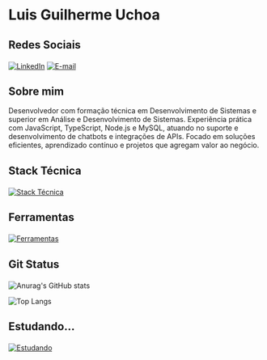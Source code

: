 <h1><p><strong>Luis Guilherme Uchoa</strong></p></h2>
<h2><p><strong>Redes Sociais</strong></p></h2>

[![LinkedIn](https://img.shields.io/badge/LinkedIn-0077B5?style=for-the-badge&logo=linkedin&logoColor=white)](https://www.linkedin.com/in/luis-guilherme-uchoa-6222b2b7/) 
[![E-mail](https://img.shields.io/badge/-Email-000?style=for-the-badge&logo=microsoft-outlook&logoColor=007BFF)](mailto:lguilhermeuchoa@gmail.com)

<h2>Sobre mim </h2>
Desenvolvedor com formação técnica em Desenvolvimento de Sistemas e superior em Análise e Desenvolvimento de Sistemas.
Experiência prática com JavaScript, TypeScript, Node.js e MySQL, atuando no suporte e desenvolvimento de chatbots e integrações de APIs. Focado em soluções eficientes, aprendizado contínuo e projetos que agregam valor ao negócio.

<h2><p><strong>Stack Técnica</strong></p></h2>
<a href="https://skillicons.dev">
  <img src="https://skillicons.dev/icons?i=js,typescript,php,nodejs,react,express,mysql,yarn" alt="Stack Técnica" />
</a>

<h2><p><strong>Ferramentas</strong></p></h2>
<a href="https://skillicons.dev">
  <img src="https://skillicons.dev/icons?i=postman,git,vscode" alt="Ferramentas" />
</a>

<h2><p><strong>Git Status</strong></p></h2>

![Anurag's GitHub stats](https://github-readme-stats.vercel.app/api?username=LuisUchoa&show_icons=true&theme=radical)

![Top Langs](https://github-readme-stats.vercel.app/api/top-langs/?username=LuisUchoa&layout=compact&theme=radical)


<h2><p><strong>Estudando...</strong></p></h2>
<a href="https://skillicons.dev">
  <img src="https://skillicons.dev/icons?i=dotnet,cs,angular" alt="Estudando" />
</a>
